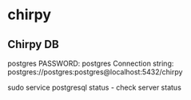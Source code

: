# chirpy

## Chirpy DB
postgres PASSWORD: postgres
Connection string: postgres://postgres:postgres@localhost:5432/chirpy

sudo service postgresql status - check server status

